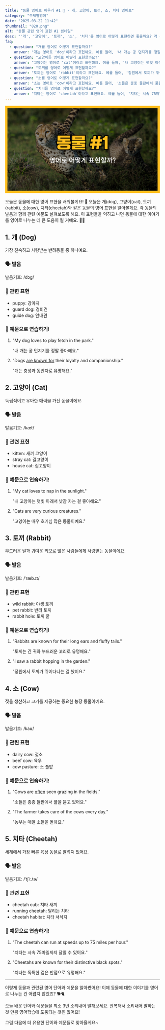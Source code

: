 ```yaml
---
title: "동물 영어로 배우기 #1 🐾 - 개, 고양이, 토끼, 소, 치타 영어로"
category: "주제별영어"
date: "2025-03-22 11:42"
thumbnail: "020.png"
alt: "동물 관련 영어 표현 #1 썸네일"
desc: "'개', '고양이', '토끼', '소', '치타'를 영어로 어떻게 표현하면 좋을까요? 각 동물의 영어 표현과 예문을 통해 동물에 대한 이야기를 영어로 나누는 법을 배워봅시다."
faq:
  - question: "개를 영어로 어떻게 표현할까요?"
    answer: "개는 영어로 'dog'이라고 표현해요. 예를 들어, '내 개는 공 던지기를 정말 좋아해요'는 'My dog loves to play fetch'라고 말할 수 있어요."
  - question: "고양이를 영어로 어떻게 표현할까요?"
    answer: "고양이는 영어로 'cat'이라고 표현해요. 예를 들어, '내 고양이는 햇빛 아래서 낮잠 자는 걸 좋아해요'는 'My cat loves to nap in the sunlight'라고 말할 수 있어요."
  - question: "토끼를 영어로 어떻게 표현할까요?"
    answer: "토끼는 영어로 'rabbit'이라고 표현해요. 예를 들어, '정원에서 토끼가 뛰어다니는 걸 봤어요'는 'I saw a rabbit hopping in the garden'라고 말할 수 있어요."
  - question: "소를 영어로 어떻게 표현할까요?"
    answer: "소는 영어로 'cow'이라고 표현해요. 예를 들어, '소들은 종종 들판에서 풀을 뜯고 있어요'는 'Cows are often seen grazing in the fields'라고 말할 수 있어요."
  - question: "치타를 영어로 어떻게 표현할까요?"
    answer: "치타는 영어로 'cheetah'이라고 표현해요. 예를 들어, '치타는 시속 75마일까지 달릴 수 있어요'는 'The cheetah can run at speeds up to 75 miles per hour'라고 말할 수 있어요."
---
```


![동물 영어표현 #4 썸네일](./020.png)

오늘은 동물에 대한 영어 표현을 배워볼게요! 🐾 오늘은 개(dog), 고양이(cat), 토끼(rabbit), 소(cow), 치타(cheetah)와 같은 동물의 영어 표현을 알아볼게요. 각 동물의 발음과 함께 관련 예문도 살펴보도록 해요. 이 표현들을 익히고 나면 동물에 대한 이야기를 영어로 나누는 데 큰 도움이 될 거예요. 🐶🐱

## 1. 개 (Dog)

가장 친숙하고 사랑받는 반려동물 중 하나예요.

### 🗣️ 발음

<span data-pronunciation="dog">발음기호: /dɔɡ/</span>

### 💭 관련 표현

- puppy: 강아지
- guard dog: 경비견
- guide dog: 안내견

### 📝 예문으로 연습하기!

1. "My dog loves to play fetch in the park."

   "내 개는 공 던지기를 정말 좋아해요."

2. "Dogs <a href="/blog/in-english/329.be-known-for/">are known for</a> their loyalty and companionship."

   "개는 충성과 동반자로 유명해요."

## 2. 고양이 (Cat)

독립적이고 우아한 매력을 가진 동물이에요.

### 🗣️ 발음

<span data-pronunciation="cat">발음기호: /kæt/</span>

### 💭 관련 표현

- kitten: 새끼 고양이
- stray cat: 길고양이
- house cat: 집고양이

### 📝 예문으로 연습하기!

1. "My cat loves to nap in the sunlight."

   "내 고양이는 햇빛 아래서 낮잠 자는 걸 좋아해요."

2. "Cats are very curious creatures."

   "고양이는 매우 호기심 많은 동물이예요."

## 3. 토끼 (Rabbit)

부드러운 털과 귀여운 외모로 많은 사람들에게 사랑받는 동물이에요.

### 🗣️ 발음

<span data-pronunciation="rabbit">발음기호: /ˈræb.ɪt/</span>

### 💭 관련 표현

- wild rabbit: 야생 토끼
- pet rabbit: 반려 토끼
- rabbit hole: 토끼 굴

### 📝 예문으로 연습하기!

1. "Rabbits are known for their long ears and fluffy tails."

   "토끼는 긴 귀와 부드러운 꼬리로 유명해요."

2. "I saw a rabbit hopping in the garden."

   "정원에서 토끼가 뛰어다니는 걸 봤어요."

## 4. 소 (Cow)

젖을 생산하고 고기를 제공하는 중요한 농장 동물이예요.

### 🗣️ 발음

<span data-pronunciation="cow">발음기호: /kaʊ/</span>

### 💭 관련 표현

- dairy cow: 젖소
- beef cow: 육우
- cow pasture: 소 풀밭

### 📝 예문으로 연습하기!

1. "Cows are [often](/blog/in-english/326.often/) seen grazing in the fields."

   "소들은 종종 들판에서 풀을 뜯고 있어요."

2. "The farmer takes care of the cows every day."

   "농부는 매일 소들을 돌봐요."

## 5. 치타 (Cheetah)

세계에서 가장 빠른 육상 동물로 알려져 있어요.

### 🗣️ 발음

<span data-pronunciation="cheetah">발음기호: /ˈtʃiː.tə/</span>

### 💭 관련 표현

- cheetah cub: 치타 새끼
- running cheetah: 달리는 치타
- cheetah habitat: 치타 서식지

### 📝 예문으로 연습하기!

1. "The cheetah can run at speeds up to 75 miles per hour."

   "치타는 시속 75마일까지 달릴 수 있어요."

2. "Cheetahs are known for their distinctive black spots."

   "치타는 독특한 검은 반점으로 유명해요."

---

이렇게 동물과 관련된 영어 단어와 예문을 알아봤어요! 이제 동물에 대한 이야기를 영어로 나누는 건 어렵지 않겠죠? 🐕🐈

오늘 배운 단어와 예문들을 최소 3번 소리내어 말해보세요. 반복해서 소리내어 말하는 것 만큼 영어학습에 도움되는 것은 없어요!

그럼 다음에 더 유용한 단어와 예문들로 찾아올게요~

